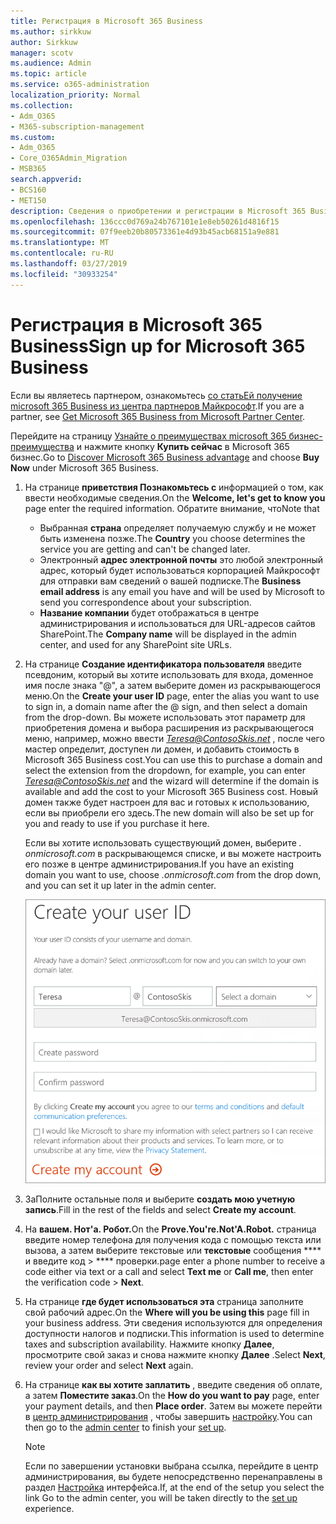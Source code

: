 ```yaml
---
title: Регистрация в Microsoft 365 Business
ms.author: sirkkuw
author: Sirkkuw
manager: scotv
ms.audience: Admin
ms.topic: article
ms.service: o365-administration
localization_priority: Normal
ms.collection:
- Adm_O365
- M365-subscription-management
ms.custom:
- Adm_O365
- Core_O365Admin_Migration
- MSB365
search.appverid:
- BCS160
- MET150
description: Сведения о приобретении и регистрации в Microsoft 365 Business.
ms.openlocfilehash: 136ccc0d769a24b767101e1e8eb50261d4816f15
ms.sourcegitcommit: 07f9eeb20b80573361e4d93b45acb68151a9e881
ms.translationtype: MT
ms.contentlocale: ru-RU
ms.lasthandoff: 03/27/2019
ms.locfileid: "30933254"
---
```

# <a name="sign-up-for-microsoft-365-business"></a><span data-ttu-id="6b16f-103">Регистрация в Microsoft 365 Business</span><span class="sxs-lookup"><span data-stu-id="6b16f-103">Sign up for Microsoft 365 Business</span></span>

<span data-ttu-id="6b16f-104">Если вы являетесь партнером, ознакомьтесь [со статьЕй получение microsoft 365 Business из центра партнеров Майкрософт](get-microsoft-365-business.md#get-microsoft-365-business-from-microsoft-partner-center).</span><span class="sxs-lookup"><span data-stu-id="6b16f-104">If you are a partner, see [Get Microsoft 365 Business from Microsoft Partner Center](get-microsoft-365-business.md#get-microsoft-365-business-from-microsoft-partner-center).</span></span>

<span data-ttu-id="6b16f-105">Перейдите на страницу [Узнайте о преимуществах microsoft 365 бизнес-преимущества](https://www.microsoft.com/microsoft-365/business#pmg-cmp-desktop) и нажмите кнопку **Купить сейчас** в Microsoft 365 бизнес.</span><span class="sxs-lookup"><span data-stu-id="6b16f-105">Go to [Discover Microsoft 365 Business advantage](https://www.microsoft.com/microsoft-365/business#pmg-cmp-desktop) and choose **Buy Now** under Microsoft 365 Business.</span></span>

1. <span data-ttu-id="6b16f-106">На странице **приветствия Познакомьтесь с** информацией о том, как ввести необходимые сведения.</span><span class="sxs-lookup"><span data-stu-id="6b16f-106">On the **Welcome, let's get to know you** page enter the required information.</span></span> <span data-ttu-id="6b16f-107">Обратите внимание, что</span><span class="sxs-lookup"><span data-stu-id="6b16f-107">Note that</span></span> 
 
    -  <span data-ttu-id="6b16f-108">Выбранная **страна** определяет получаемую службу и не может быть изменена позже.</span><span class="sxs-lookup"><span data-stu-id="6b16f-108">The **Country** you choose determines the service you are getting and can't be changed later.</span></span>
    - <span data-ttu-id="6b16f-109">Электронный **адрес электронной почты** это любой электронный адрес, который будет использоваться корпорацией Майкрософт для отправки вам сведений о вашей подписке.</span><span class="sxs-lookup"><span data-stu-id="6b16f-109">The **Business email address** is any email you have and will be used by Microsoft to send you correspondence about your subscription.</span></span>
    - <span data-ttu-id="6b16f-110">**Название компании** будет отображаться в центре администрирования и использоваться для URL-адресов сайтов SharePoint.</span><span class="sxs-lookup"><span data-stu-id="6b16f-110">The **Company name** will be displayed in the admin center, and used for any SharePoint site URLs.</span></span>

2. <span data-ttu-id="6b16f-111">На странице **Создание идентификатора пользователя** введите псевдоним, который вы хотите использовать для входа, доменное имя после знака "@", а затем выберите домен из раскрывающегося меню.</span><span class="sxs-lookup"><span data-stu-id="6b16f-111">On the **Create your user ID** page, enter the alias you want to use to sign in, a domain name after the @ sign, and then select a domain from the drop-down.</span></span> <span data-ttu-id="6b16f-112">Вы можете использовать этот параметр для приобретения домена и выбора расширения из раскрывающегося меню, например, можно ввести *Teresa@ContosoSkis.net* , после чего мастер определит, доступен ли домен, и добавить стоимость в Microsoft 365 Business cost.</span><span class="sxs-lookup"><span data-stu-id="6b16f-112">You can use this to purchase a domain and select the extension from the dropdown, for example, you can enter *Teresa@ContosoSkis.net* and the wizard will determine if the domain is available and add the cost to your Microsoft 365 Business cost.</span></span> <span data-ttu-id="6b16f-113">Новый домен также будет настроен для вас и готовых к использованию, если вы приобрели его здесь.</span><span class="sxs-lookup"><span data-stu-id="6b16f-113">The new domain will also be set up for you and ready to use if you purchase it here.</span></span>

    <span data-ttu-id="6b16f-114">Если вы хотите использовать существующий домен, выберите *. onmicrosoft.com* в раскрывающемся списке, и вы можете настроить его позже в центре администрирования.</span><span class="sxs-lookup"><span data-stu-id="6b16f-114">If you have an existing domain you want to use, choose *.onmicrosoft.com* from the drop down, and you can set it up later in the admin center.</span></span>
    
    ![Снимок экрана: страница "Создание идентификатора пользователя".](media/signinuserid.png)

3. <span data-ttu-id="6b16f-116">ЗаПолните остальные поля и выберите **создать мою учетную запись**.</span><span class="sxs-lookup"><span data-stu-id="6b16f-116">Fill in the rest of the fields and select **Create my account**.</span></span>
4. <span data-ttu-id="6b16f-117">На **вашем. Нот'а. Робот.**</span><span class="sxs-lookup"><span data-stu-id="6b16f-117">On the **Prove.You're.Not'A.Robot.**</span></span> <span data-ttu-id="6b16f-118">страница введите номер телефона для получения кода с помощью текста или вызова, а затем выберите текстовые или **текстовые** сообщения \*\*\*\* и введите код \> \*\*\*\* проверки.</span><span class="sxs-lookup"><span data-stu-id="6b16f-118">page enter a phone number to receive a code either via text or a call and select **Text me** or **Call me**, then enter the verification code \> **Next**.</span></span>
5. <span data-ttu-id="6b16f-119">На странице **где будет использоваться эта** страница заполните свой рабочий адрес.</span><span class="sxs-lookup"><span data-stu-id="6b16f-119">On the **Where will you be using this** page fill in your business address.</span></span> <span data-ttu-id="6b16f-120">Эти сведения используются для определения доступности налогов и подписки.</span><span class="sxs-lookup"><span data-stu-id="6b16f-120">This information is used to determine taxes and subscription availability.</span></span> <span data-ttu-id="6b16f-121">Нажмите кнопку **Далее**, просмотрите свой заказ и снова нажмите кнопку **Далее** .</span><span class="sxs-lookup"><span data-stu-id="6b16f-121">Select **Next**, review your order and select **Next** again.</span></span>
6. <span data-ttu-id="6b16f-122">На странице **как вы хотите заплатить** , введите сведения об оплате, а затем **Поместите заказ**.</span><span class="sxs-lookup"><span data-stu-id="6b16f-122">On the **How do you want to pay** page, enter your payment details, and then **Place order**.</span></span>
    <span data-ttu-id="6b16f-123">Затем вы можете перейти в [центр администрирования](https://go.microsoft.com/fwlink/p/?linkid=837890) , чтобы завершить [настройку](set-up.md).</span><span class="sxs-lookup"><span data-stu-id="6b16f-123">You can then go to the [admin center](https://go.microsoft.com/fwlink/p/?linkid=837890) to finish your [set up](set-up.md).</span></span>

    > [!NOTE]
    > <span data-ttu-id="6b16f-124">Если по завершении установки выбрана ссылка, перейдите в центр администрирования, вы будете непосредственно перенаправлены в раздел [Настройка](set-up.md) интерфейса.</span><span class="sxs-lookup"><span data-stu-id="6b16f-124">If, at the end of the setup you select the link Go to the admin center, you will be taken directly to the [set up](set-up.md) experience.</span></span>